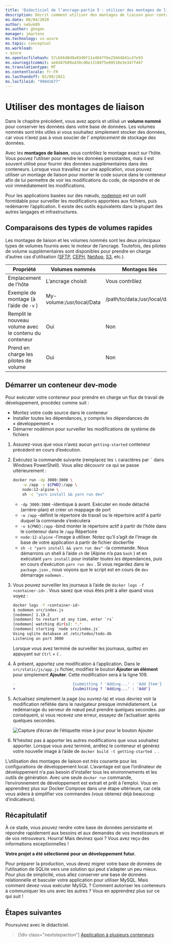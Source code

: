 ```yaml
---
title: 'Didacticiel de l’ancrage-partie 5 : utiliser des montages de liaison'
description: Décrit comment utiliser des montages de liaison pour contrôler le point de montage sur l’hôte.
ms.date: 08/04/2020
author: nebuk89
ms.author: ghogen
manager: jmartens
ms.technology: vs-azure
ms.topic: conceptual
ms.workload:
- azure
ms.openlocfilehash: 57cb56d0d9a93d0f11e4047f6e25b64841c47e93
ms.sourcegitcommit: ae6d47b09a439cd0e13180f5e89510e3e347fd47
ms.translationtype: MT
ms.contentlocale: fr-FR
ms.lasthandoff: 02/08/2021
ms.locfileid: "99841677"
---
```

# <a name="use-bind-mounts"></a>Utiliser des montages de liaison

Dans le chapitre précédent, vous avez appris et utilisé un **volume nommé** pour conserver les données dans votre base de données. Les volumes nommés sont très utiles si vous souhaitez simplement stocker des données, car vous n’avez pas à vous soucier de l' *emplacement* de stockage des données.

Avec les **montages de liaison**, vous contrôlez le montage exact sur l’hôte. Vous pouvez l’utiliser pour rendre les données persistantes, mais il est souvent utilisé pour fournir des données supplémentaires dans des conteneurs. Lorsque vous travaillez sur une application, vous pouvez utiliser un montage de liaison pour monter le code source dans le conteneur afin de lui permettre de voir les modifications du code, de répondre et de voir immédiatement les modifications.

Pour les applications basées sur des nœuds, [nodemon](https://npmjs.com/package/nodemon) est un outil formidable pour surveiller les modifications apportées aux fichiers, puis redémarrer l’application. Il existe des outils équivalents dans la plupart des autres langages et infrastructures.

## <a name="quick-volume-type-comparisons"></a>Comparaisons des types de volumes rapides

Les montages de liaison et les volumes nommés sont les deux principaux types de volumes fournis avec le moteur de l’ancrage. Toutefois, des pilotes de volume supplémentaires sont disponibles pour prendre en charge d’autres cas d’utilisation ([SFTP](https://github.com/vieux/docker-volume-sshfs), [CEPH](https://ceph.com/geen-categorie/getting-started-with-the-docker-rbd-volume-plugin/), [NetApp](https://netappdvp.readthedocs.io/en/stable/), [S3](https://github.com/elementar/docker-s3-volume), etc.).

| Propriété | Volumes nommés | Montages liés |
| -------- | ------------- | ----------- |
| Emplacement de l’hôte | L’ancrage choisit | Vous contrôlez |
| Exemple de montage (à l’aide de `-v` ) | My-volume:/usr/local/Data | /path/to/data:/usr/local/data |
| Remplit le nouveau volume avec le contenu du conteneur | Oui | Non |
| Prend en charge les pilotes de volume | Oui | Non |

## <a name="start-a-dev-mode-container"></a>Démarrer un conteneur dev-mode

Pour exécuter votre conteneur pour prendre en charge un flux de travail de développement, procédez comme suit :

- Montez votre code source dans le conteneur
- Installer toutes les dépendances, y compris les dépendances de « développement »
- Démarrer nodémon pour surveiller les modifications de système de fichiers

1. Assurez-vous que vous n’avez aucun `getting-started` conteneur précédent en cours d’exécution.

1. Exécutez la commande suivante (remplacez les ` \ ` caractères par `` ` `` dans Windows PowerShell). Vous allez découvrir ce qui se passe ultérieurement :

    ```bash
    docker run -dp 3000:3000 \
        -w /app -v ${PWD}:/app \
        node:12-alpine \
        sh -c "yarn install && yarn run dev"
    ```

    - `-dp 3000:3000` -identique à avant. Exécuter en mode détaché (arrière-plan) et créer un mappage de port
    - `-w /app` -définit le répertoire de travail ou le répertoire actif à partir duquel la commande s’exécutera
    - `-v ${PWD}:/app` -bind monter le répertoire actif à partir de l’hôte dans le conteneur dans le `/app` Répertoire
    - `node:12-alpine` -l’image à utiliser. Notez qu’il s’agit de l’image de base de votre application à partir de fichier dockerfile
    - `sh -c "yarn install && yarn run dev"` -la commande. Nous démarrons un shell à l’aide `sh` de (Alpine n’a pas `bash` ) et en exécutant `yarn install` pour installer *toutes les* dépendances, puis en cours d’exécution `yarn run dev` . Si vous regardez dans le `package.json` , nous voyons que le script est en cours de `dev` démarrage `nodemon` .

1. Vous pouvez surveiller les journaux à l’aide de `docker logs -f <container-id>` . Vous savez que vous êtes prêt à aller quand vous voyez :

    ```bash
    docker logs -f <container-id>
    $ nodemon src/index.js
    [nodemon] 1.19.2
    [nodemon] to restart at any time, enter `rs`
    [nodemon] watching dir(s): *.*
    [nodemon] starting `node src/index.js`
    Using sqlite database at /etc/todos/todo.db
    Listening on port 3000
    ```

    Lorsque vous avez terminé de surveiller les journaux, quittez en appuyant sur `Ctrl` + `C` .

1. À présent, apportez une modification à l’application. Dans le `src/static/js/app.js` fichier, modifiez le bouton **Ajouter un élément** pour simplement **Ajouter**. Cette modification sera à la ligne 109.

    ```diff
    -                         {submitting ? 'Adding...' : 'Add Item'}
    +                         {submitting ? 'Adding...' : 'Add'}
    ```

1. Actualisez simplement la page (ou ouvrez-la) et vous devriez voir la modification reflétée dans le navigateur presque immédiatement. Le redémarrage du serveur de nœud peut prendre quelques secondes. par conséquent, si vous recevez une erreur, essayez de l’actualiser après quelques secondes.

    ![Capture d’écran de l’étiquette mise à jour pour le bouton Ajouter](media/updated-add-button.png)

1. N’hésitez pas à apporter les autres modifications que vous souhaitez apporter. Lorsque vous avez terminé, arrêtez le conteneur et générez votre nouvelle image à l’aide de `docker build -t getting-started .` .

L’utilisation des montages de liaison est *très* courante pour les configurations de développement local. L’avantage est que l’ordinateur de développement n’a pas besoin d’installer tous les environnements et les outils de génération. Avec une seule `docker run` commande, l’environnement de développement est extrait et prêt à l’emploi. Vous en apprendrez plus sur Docker Compose dans une étape ultérieure, car cela vous aidera à simplifier vos commandes (vous obtenez déjà beaucoup d’indicateurs).

## <a name="recap"></a>Récapitulatif

À ce stade, vous pouvez rendre votre base de données persistante et répondre rapidement aux besoins et aux demandes de vos investisseurs et de vos retrouveurs. Hourra! Mais devinez quoi ? Vous avez reçu des informations exceptionnelles !

**Votre projet a été sélectionné pour un développement futur.**

Pour préparer la production, vous devez migrer votre base de données de l’utilisation de SQLite vers une solution qui peut s’adapter un peu mieux. Pour plus de simplicité, vous allez conserver une base de données relationnelle et basculer votre application pour utiliser MySQL. Mais comment devez-vous exécuter MySQL ? Comment autoriser les conteneurs à communiquer les uns avec les autres ? Vous en apprendrez plus sur ce qui suit !

## <a name="next-steps"></a>Étapes suivantes

Poursuivez avec le didacticiel.

> [!div class="nextstepaction"]
> [Application à plusieurs conteneurs](multi-container-apps.md)